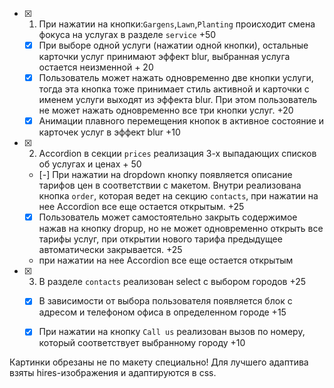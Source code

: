 - [x] 1. При нажатии на кнопки:`Gargens`,`Lawn`,`Planting` происходит смена фокуса на услугах в разделе `service` +50
   - [x] При выборе одной услуги (нажатии одной кнопки), остальные карточки услуг принимают эффект blur, выбранная услуга остается неизменной + 20
   - [x] Пользователь может нажать одновременно две кнопки услуги, тогда эта кнопка тоже принимает стиль активной и карточки с именем услуги выходят из эффекта blur. При этом пользователь не может нажать одновременно все три кнопки услуг. +20
   - [x] Анимации плавного перемещения кнопок в активное состояние и карточек услуг в эффект blur +10

- [x] 2.  Accordion в секции `prices` реализация 3-х выпадающих списков об услугах и ценах + 50
  - [-] При нажатии на dropdown кнопку появляется описание тарифов цен в соответствии с макетом. Внутри реализована кнопка `order`, которая ведет на секцию `contacts`, при нажатии на нее Accordion все еще остается открытым. +25
  - [x] Пользователь может самостоятельно закрыть содержимое нажав на кнопку dropup, но не может одновременно открыть все тарифы услуг, при открытии нового тарифа предыдущее автоматически закрывается. +25

  - при нажатии на нее Accordion все еще остается открытым
  


- [x] 3. В разделе `contacts` реализован select с выбором городов +25
  - [x] В зависимости от выбора пользователя появляется блок с адресом и телефоном офиса в определенном городе +15
  - [x] При нажатии на кнопку `Call us` реализован вызов по номеру, который соответствует выбранному городу +10


Картинки обрезаны не по макету специально! Для лучшего адаптива взяты hires-изображения и адаптируются в css.